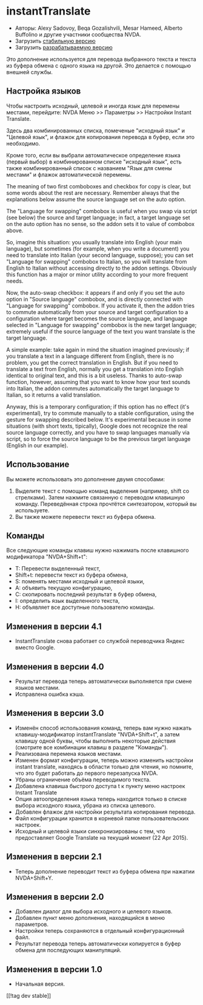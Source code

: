 # instantTranslate #

* Авторы: Alexy Sadovoy, Beqa Gozalishvili, Mesar Hameed, Alberto Buffolino
  и другие участники сообщества NVDA.
* Загрузить [стабильную версию][1]
* Загрузить [разрабатываемую версию][2]

Это дополнение используется для перевода выбранного текста и текста из
буфера обмена с одного языка на другой. Это делается с помощью внешней
службы.

## Настройка языков ##
Чтобы настроить исходный, целевой и иногда  язык для перемены местами, перейдите: NVDA Меню >> Параметры >> Настройки Instant Translate.

Здесь два комбинированных списка, помеченые "исходный язык" и "Целевой
язык", и флажок для копирования перевода в буфер, если это необходимо.

Кроме того, если вы выбрали автоматическое определение языка (первый выбор)
в комбинированном списке "исходный язык", есть также комбинированный список
с названием "Язык для смены местами" и флажок автоматической перемены.

The meaning of two first comboboxes and checkbox for copy is clear, but some
words about the rest are necessary. Remember always that the explanations
below assume the source language set on the auto option.

The "Language for swapping" combobox is useful when you swap via script (see
below) the source and target language; in fact, a target language set on the
auto option has no sense, so the addon sets it to value of combobox above.

So, imagine this situation: you usually translate into English (your main
language), but sometimes (for example, when you write a document) you need
to translate into Italian (your second language, suppose); you can set
"Language for swapping" combobox to Italian, so you will translate from
English to Italian without accessing directly to the addon
settings. Obviously this function has a major or minor utility according to
your more frequent needs.

Now, the auto-swap checkbox: it appears if and only if you set the auto
option in "Source language" combobox, and is directly connected with
"Language for swapping" combobox. If you activate it, then the addon tries
to commute automatically from your source and target configuration to a
configuration where target becomes the source language, and language
selected in "Language for swapping" combobox is the new target language;
extremely useful if the source language of the text you want translate is
the target language.

A simple example: take again in mind the situation imagined previously; if
you translate a text in a language different from English, there is no
problem, you get the correct translation in English. But if you need to
translate a text from English, normally you get a translation into English
identical to original text, and this is a bit useless. Thanks to auto-swap
function, however, assuming that you want to know how your text sounds into
Italian, the addon commutes automatically the target language to Italian, so
it returns a valid translation.

Anyway, this is a temporary configuration; if this option has no effect
(it's experimental), try to commute manually to a stable configuration,
using the gesture for swapping described below. It's experimental because in
some situations (with short texts, tipically), Google does not recognize the
real source language correctly, and you have to swap languages manually via
script, so to force the source language to be the previous target language
(English in our example).

## Использование ##
Вы можете использовать это дополнение двумя способами:

1. Выделите текст с помощью команд выделения (например, shift со
   стрелками). Затем нажмите связанную с переводом клавишную
   команду. Переведённая строка прочтётся синтезатором, который вы
   используете.
2. Вы также можете перевести текст из буфера обмена.

## Команды ##
Все следующие команды клавиш нужно нажимать после клавишного модификатора
"NVDA+Shift+t":

* T: Перевести выделенный текст,
* Shift+t: перевести текст из буфера обмена,
* S: поменять местами исходный и целевой языки,
* A: объявить текущую конфигурацию,
* C: скопировать последний результат в буфер обмена,
* I: определить язык выделенного текста,
* H: объявляет все доступные пользователю команды.

## Изменения  в версии 4.1 ##
* InstantTranslate снова работает со службой переводчика Яндекс вместо
  Google.

## Изменения  в версии 4.0 ##
* Результат перевода теперь автоматически выполняется при смене языков
  местами.
* Исправлена ошибка кэша.

## Изменения  в версии 3.0 ##
* Изменён способ использования команд, теперь вам нужно нажать
  клавишу-модификатор instantTranslate "NVDA+Shift+t", а затем клавишу одной
  буквы, чтобы выполнить некоторые действия (смотрите все комбинации клавиш
  в разделе "Команды").
* Реализована перемена языков местами.
* Изменен формат конфигурации, теперь можно изменить настройки instant
  translate, находясь в области только для чтения, но помните, что это будет
  работать до первого перезапуска NVDA.
* Убраны ограничение объёма переводимого текста.
* Добавлена клавиша быстрого доступа t к  пункту меню настроек Instant
  Translate
* Опция автоопределения языка теперь находится только в списке выбора
  исходного языка, убрана из списка целевого.
* Добавлен флажок для настройки результата копирования перевода.
* Файл конфигурации хранится в корневой папке пользовательских настроек.
* Исходный и целевой языки синхронизированы с тем, что предоставляет Google
  Translate на текущий момент (22 Apr 2015).


## Изменения  в версии 2.1 ##
* Теперь дополнение переводит текст из буфера обмена при нажатии
  NVDA+Shift+Y.

## Изменения  в версии 2.0 ##
* Добавлен диалог для выбора исходного и целевого языков.
* Добавлен пункт меню дополнения, находящийся в меню параметров.
* Настройки теперь сохраняются в отдельный конфигурационный файл.
* Результат перевода теперь автоматически копируется в буфер обмена для
  последующих манипуляций.

## Изменения в версии 1.0 ##
* Начальная версия.


[[!tag dev stable]]

[1]: https://addons.nvda-project.org/files/get.php?file=it

[2]: https://addons.nvda-project.org/files/get.php?file=it-dev
